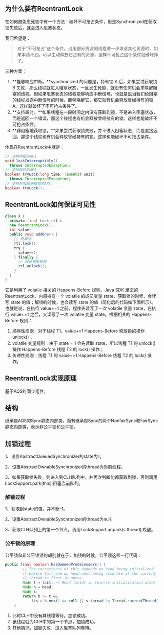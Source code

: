 ## 为什么要有ReentrantLock

在如何避免思死锁中有一个方法：破坏不可抢占条件，但是Synchronized在获取锁失败后，就会进入阻塞状态。

我们希望是：

>  对于“不可抢占”这个条件，占用部分资源的线程进一步申请其他资源时，如果申请不到，可以主动释放它占有的资源，这样不可抢占这个条件就破坏掉了。

三种方案：

1. **能够响应中断。**synchronized 的问题是，持有锁 A 后，如果尝试获取锁 B 失败，那么线程就进入阻塞状态，一旦发生死锁，就没有任何机会来唤醒阻塞的线程。但如果阻塞状态的线程能够响应中断信号，也就是说当我们给阻塞的线程发送中断信号的时候，能够唤醒它，那它就有机会释放曾经持有的锁 A。这样就破坏了不可抢占条件了。
2. **支持超时。**如果线程在一段时间之内没有获取到锁，不是进入阻塞状态，而是返回一个错误，那这个线程也有机会释放曾经持有的锁。这样也能破坏不可抢占条件。
3. **非阻塞地获取锁。**如果尝试获取锁失败，并不进入阻塞状态，而是直接返回，那这个线程也有机会释放曾经持有的锁。这样也能破坏不可抢占条件。

体现在ReentrantLock中就是：

```java 
// 支持中断的API
void lockInterruptibly() 
  throws InterruptedException;
// 支持超时的API
boolean tryLock(long time, TimeUnit unit) 
  throws InterruptedException;
// 支持非阻塞获取锁的API
boolean tryLock();
```

## ReentrantLock如何保证可见性

```java
class X {
  private final Lock rtl =
  new ReentrantLock();
  int value;
  public void addOne() {
    // 获取锁
    rtl.lock();  
    try {
      value+=1;
    } finally {
      // 保证锁能释放
      rtl.unlock();
    }
  }
}
```

它是利用了 volatile 相关的 Happens-Before 规则。Java SDK 里面的 ReentrantLock，内部持有一个 volatile 的成员变量 state，获取锁的时候，会读写 state 的值；解锁的时候，也会读写 state 的值（简化后的代码如下面所示）。也就是说，在执行 value+=1 之前，程序先读写了一次 volatile 变量 state，在执行 value+=1 之后，又读写了一次 volatile 变量 state。根据相关的 Happens-Before 规则：

1. 顺序性规则：对于线程 T1，value+=1 Happens-Before 释放锁的操作 unlock()；
2. volatile 变量规则：由于 state = 1 会先读取 state，所以线程 T1 的 unlock() 操作 Happens-Before 线程 T2 的 lock() 操作；
3. 传递性规则：线程 T1 的 value+=1 Happens-Before 线程 T2 的 lock() 操作。



## ReentrantLock实现原理

基于AQS的同步组件。

## 结构

继承自AQS的Sync静态内部类，而有继承自Sync的两个NonfairSync和FairSync静态内部类，表示非公平锁和公平锁。

## 加锁过程

1、设置AbstractQueuedSynchronizer的state为1。

2、设置AbstractOwnableSynchronizer的thread为当前线程。

3、如果获取锁失败，则进入到CLH队列中，并再次判断能都获取到锁，否则调用LockSupport.park(this);阻塞当前队列。

### 解锁过程

1、获取到state的值，并不断-1。

2、设置AbstractOwnableSynchronizer的thread为null。

3、获取CLH队列上的第一个节点，调用LockSupport.unpark(s.thread);唤醒。

### 公平锁的原理

公平锁和非公平锁锁的却别就在于，加锁的时候，公平锁这样一行代码：

```java
public final boolean hasQueuedPredecessors() {
        // The correctness of this depends on head being initialized
        // before tail and on head.next being accurate if the current
        // thread is first in queue.
        Node t = tail; // Read fields in reverse initialization order
        Node h = head;
        Node s;
        return h != t &&
            ((s = h.next) == null || s.thread != Thread.currentThread());
    }
```

1. 此时CLH中没有其线程等待，加锁成功。
2. 该线程就为CLH中的第一个节点，加锁成功。
3. 其他情况，加锁失败，进入阻塞队列等待。
